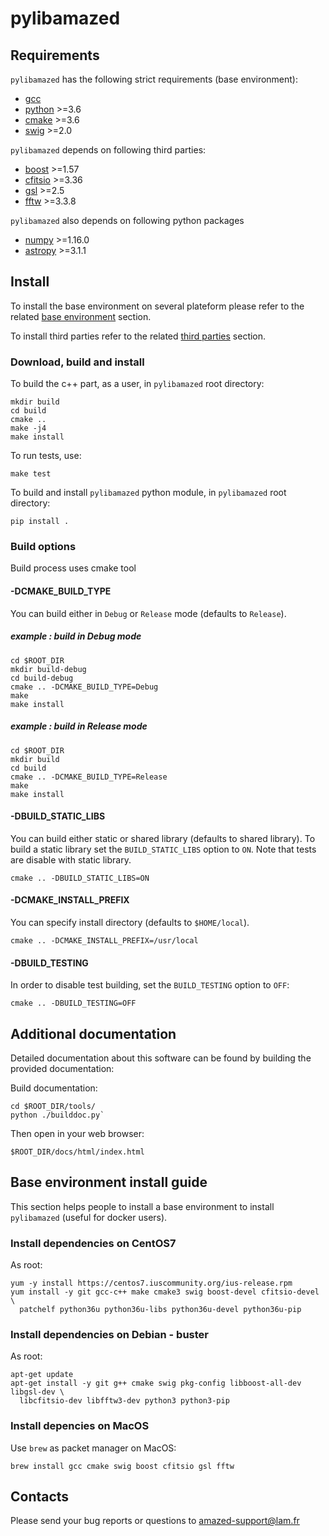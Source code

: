 # pylibamazed

## Requirements

`pylibamazed` has the following strict requirements (base environment):
* [gcc](https://gcc.gnu.org/)
* [python](https://www.python.org/) >=3.6
* [cmake](https://cmake.org/) >=3.6
* [swig](http://www.swig.org/) >=2.0

`pylibamazed` depends on following third parties:
* [boost](https://www.boost.org/) >=1.57
* [cfitsio](https://heasarc.gsfc.nasa.gov/fitsio/) >=3.36
* [gsl](https://www.gnu.org/software/gsl/) >=2.5
* [fftw](http://www.fftw.org/) >=3.3.8

`pylibamazed` also depends on following python packages
* [numpy](http://www.numpy.org/) >=1.16.0
* [astropy](http://www.astropy.org/) >=3.1.1


## Install

To install the base environment on several plateform please refer to the related [base environment](#Base-environment-install-guide) section.

To install third parties refer to the related [third parties](#Third-parties-install-guide) section.


### Download, build and install

To build the c++ part, as a user, in `pylibamazed` root directory:

    mkdir build
    cd build
    cmake ..
    make -j4
    make install

To run tests, use:

    make test

To build and install `pylibamazed` python module, in `pylibamazed` root directory:

    pip install .

### Build options

Build process uses cmake tool

#### -DCMAKE_BUILD_TYPE

You can build either in `Debug` or `Release` mode (defaults to `Release`).

##### example : build in Debug mode

    cd $ROOT_DIR
    mkdir build-debug
    cd build-debug
    cmake .. -DCMAKE_BUILD_TYPE=Debug
    make
    make install

##### example : build in Release  mode

    cd $ROOT_DIR
    mkdir build
    cd build
    cmake .. -DCMAKE_BUILD_TYPE=Release
    make
    make install


#### -DBUILD_STATIC_LIBS

You can build either static or shared library (defaults to shared library). To build a static library set the `BUILD_STATIC_LIBS` option to `ON`.
Note that tests are disable with static library.

    cmake .. -DBUILD_STATIC_LIBS=ON


#### -DCMAKE_INSTALL_PREFIX

You can specify install directory (defaults to `$HOME/local`).

    cmake .. -DCMAKE_INSTALL_PREFIX=/usr/local


#### -DBUILD_TESTING

In order to disable test building, set the `BUILD_TESTING` option to `OFF`:

    cmake .. -DBUILD_TESTING=OFF

## Additional documentation

Detailed documentation about this software can be found by building the provided documentation:

Build documentation:

    cd $ROOT_DIR/tools/
    python ./builddoc.py`

Then open in your web browser:

    $ROOT_DIR/docs/html/index.html

## Base environment install guide

This section helps people to install a base environment to install `pylibamazed` (useful for docker users). 

### Install dependencies on CentOS7

As root:

    yum -y install https://centos7.iuscommunity.org/ius-release.rpm
    yum install -y git gcc-c++ make cmake3 swig boost-devel cfitsio-devel \
      patchelf python36u python36u-libs python36u-devel python36u-pip

### Install dependencies on Debian - buster

As root:

    apt-get update
    apt-get install -y git g++ cmake swig pkg-config libboost-all-dev libgsl-dev \
      libcfitsio-dev libfftw3-dev python3 python3-pip

### Install depencies on MacOS

Use `brew` as packet manager on MacOS:

    brew install gcc cmake swig boost cfitsio gsl fftw


## Contacts

Please send your bug reports or questions to amazed-support@lam.fr
